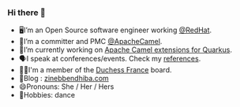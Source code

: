 ### Hi there 👋

- 🖥I’m an Open Source software engineer working [@RedHat](https://www.redhat.com/).
- 🐪I’m a committer and PMC [@ApacheCamel](https://camel.apache.org/).
- 🔭I’m currently working on [Apache Camel extensions for Quarkus](https://camel.apache.org/camel-quarkus).
- 🗣I speak at conferences/events. Check my [references](https://zinebbendhiba.com/conf/).
- 👯‍♀I'm a member of the [Duchess France](https://www.duchess-france.org/) board.
- 📝Blog : [zinebbendhiba.com](https://zinebbendhiba.com)
- 😄Pronouns: She / Her / Hers
- 💃Hobbies: dance
